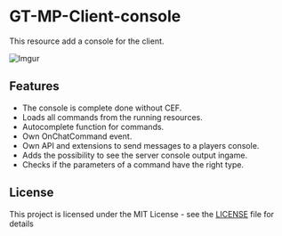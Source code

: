 # GT-MP-Client-console

This resource add a console for the client.

![Imgur](https://i.imgur.com/oYWZbfk.jpg)

## Features

* The console is complete done without CEF.
* Loads all commands from the running resources.
* Autocomplete function for commands.
* Own OnChatCommand event.
* Own API and extensions to send messages to a players console.
* Adds the possibility to see the server console output ingame.
* Checks if the parameters of a command have the right type.

## License

This project is licensed under the MIT License - see the [LICENSE](LICENSE) file for details
